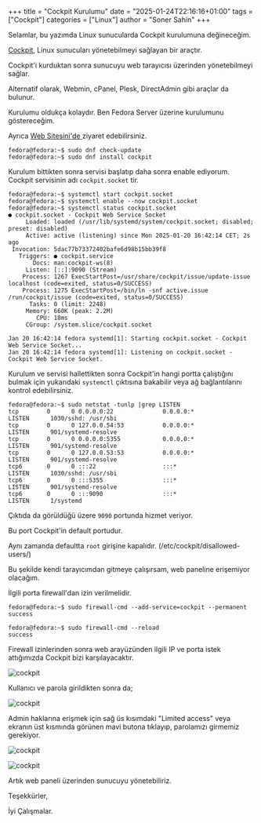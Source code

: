 +++
title = "Cockpit Kurulumu"
date = "2025-01-24T22:16:16+01:00"
tags = ["Cockpit"]
categories = ["Linux"]
author = "Soner Sahin"
+++

Selamlar, bu yazımda Linux sunucularda Cockpit kurulumuna değineceğim.

[Cockpit](https://cockpit-project.org/), Linux sunucuları yönetebilmeyi sağlayan bir araçtır. 

Cockpit'i kurduktan sonra sunucuyu web tarayıcısı üzerinden yönetebilmeyi sağlar.

Alternatif olarak, Webmin, cPanel, Plesk, DirectAdmin gibi araçlar da bulunur.

Kurulumu oldukça kolaydır. Ben Fedora Server üzerine kurulumunu göstereceğim. 

Ayrıca [Web Sitesini'de ](https://cockpit-project.org/running.html)ziyaret edebilirsiniz.

```
fedora@fedora:~$ sudo dnf check-update
fedora@fedora:~$ sudo dnf install cockpit
```

Kurulum bittikten sonra servisi başlatıp daha sonra enable ediyorum. Cockpit servisinin adı `cockpit.socket` tir.

```
fedora@fedora:~$ systemctl start cockpit.socket
fedora@fedora:~$ systemctl enable --now cockpit.socket
fedora@fedora:~$ systemctl status cockpit.socket
● cockpit.socket - Cockpit Web Service Socket
     Loaded: loaded (/usr/lib/systemd/system/cockpit.socket; disabled; preset: disabled)
     Active: active (listening) since Mon 2025-01-20 16:42:14 CET; 2s ago
 Invocation: 5dac77b73372402bafe6d98b15bb39f8
   Triggers: ● cockpit.service
       Docs: man:cockpit-ws(8)
     Listen: [::]:9090 (Stream)
    Process: 1267 ExecStartPost=/usr/share/cockpit/issue/update-issue  localhost (code=exited, status=0/SUCCESS)
    Process: 1275 ExecStartPost=/bin/ln -snf active.issue /run/cockpit/issue (code=exited, status=0/SUCCESS)
      Tasks: 0 (limit: 2248)
     Memory: 660K (peak: 2.2M)
        CPU: 18ms
     CGroup: /system.slice/cockpit.socket

Jan 20 16:42:14 fedora systemd[1]: Starting cockpit.socket - Cockpit Web Service Socket...
Jan 20 16:42:14 fedora systemd[1]: Listening on cockpit.socket - Cockpit Web Service Socket.
```

Kurulum ve servisi hallettikten sonra Cockpit'in hangi portta çalıştığını bulmak için yukarıdaki `systemctl` çıktısına bakabilir veya ağ bağlantılarını kontrol edebilirsiniz.

```
fedora@fedora:~$ sudo netstat -tunlp |grep LISTEN
tcp        0      0 0.0.0.0:22              0.0.0.0:*               LISTEN      1030/sshd: /usr/sbi 
tcp        0      0 127.0.0.54:53           0.0.0.0:*               LISTEN      901/systemd-resolve 
tcp        0      0 0.0.0.0:5355            0.0.0.0:*               LISTEN      901/systemd-resolve 
tcp        0      0 127.0.0.53:53           0.0.0.0:*               LISTEN      901/systemd-resolve 
tcp6       0      0 :::22                   :::*                    LISTEN      1030/sshd: /usr/sbi 
tcp6       0      0 :::5355                 :::*                    LISTEN      901/systemd-resolve 
tcp6       0      0 :::9090                 :::*                    LISTEN      1/systemd           
```

Çıktıda da görüldüğü üzere `9090` portunda hizmet veriyor. 

Bu port Cockpit'in default portudur.

Aynı zamanda defaultta `root` girişine kapalıdır. (/etc/cockpit/disallowed-users/)

Bu şekilde kendi tarayıcımdan gitmeye çalışırsam, web paneline erişemiyor olacağım. 

İlgili porta firewall'dan izin verilmelidir.

```
fedora@fedora:~$ sudo firewall-cmd --add-service=cockpit --permanent
success

fedora@fedora:~$ sudo firewall-cmd --reload
success
```

Firewall izinlerinden sonra web arayüzünden ilgili IP ve porta istek attığımızda Cockpit bizi karşılayacaktır.

![cockpit](/images/CockpitInstallation/1.png)

Kullanıcı ve parola girildikten sonra da;

![cockpit](/images/CockpitInstallation/2.png)

Admin haklarına erişmek için sağ üs kısımdaki "Limited access" veya ekranın üst kısmında görünen mavi butona tıklayıp, parolamızı girmemiz gerekiyor.

![cockpit](/images/CockpitInstallation/3.png)

![cockpit](/images/CockpitInstallation/4.png)

Artık web paneli üzerinden sunucuyu yönetebiliriz.

Teşekkürler,

İyi Çalışmalar.


